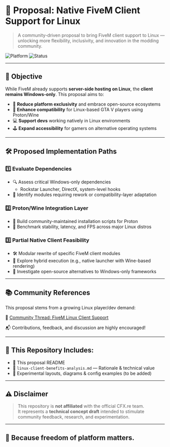 # 🐧 Proposal: Native FiveM Client Support for Linux

> A community-driven proposal to bring FiveM client support to Linux — unlocking more flexibility, inclusivity, and innovation in the modding community.

![Platform](https://img.shields.io/badge/Platform-Linux-blue?style=flat-square)
![Status](https://img.shields.io/badge/Status-Community%20Proposal-lightgrey?style=flat-square)

---

## 🎯 Objective

While FiveM already supports **server-side hosting on Linux**, the **client remains Windows-only**. This proposal aims to:

- 🚪 **Reduce platform exclusivity** and embrace open-source ecosystems
- 🧩 **Enhance compatibility** for Linux-based GTA V players using Proton/Wine
- 💻 **Support devs** working natively in Linux environments
- 🕹️ **Expand accessibility** for gamers on alternative operating systems

---

## 🛠️ Proposed Implementation Paths

### 1️⃣ Evaluate Dependencies

- 🔍 Assess critical Windows-only dependencies  
  - Rockstar Launcher, DirectX, system-level hooks  
- 🧠 Identify modules requiring rework or compatibility-layer adaptation

### 2️⃣ Proton/Wine Integration Layer

- 🧪 Build community-maintained installation scripts for Proton
- 🧮 Benchmark stability, latency, and FPS across major Linux distros

### 3️⃣ Partial Native Client Feasibility

- 🛠️ Modular rewrite of specific FiveM client modules
- 🧬 Explore hybrid execution (e.g., native launcher with Wine-based rendering)
- 💬 Investigate open-source alternatives to Windows-only frameworks

---

## 📚 Community References

This proposal stems from a growing Linux player/dev demand:

🔗 [Community Thread: FiveM Linux Client Support](https://forum.cfx.re/t/request-client-support-for-linux/5252078)

📬 Contributions, feedback, and discussion are highly encouraged!

---

## 📂 This Repository Includes:

- 📄 This proposal README
- 🧠 `linux-client-benefits-analysis.md` — Rationale & technical value
- 🧪 Experimental layouts, diagrams & config examples (to be added)

---

## ⚠️ Disclaimer

> This repository is **not affiliated** with the official CFX.re team.  
> It represents a **technical concept draft** intended to stimulate community feedback, research, and experimentation.

---

## 🐧 Because freedom of platform matters.
